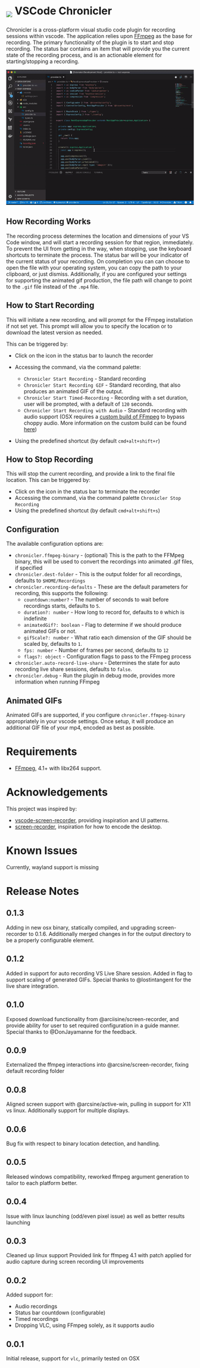<h1>
  <sub><img src="https://github.com/arciisine/vscode-chronicler/raw/master/images/logo.png" height="40"></sub>
  VSCode Chronicler
</h1>

Chronicler is a cross-platform visual studio code plugin for recording sessions within vscode. The application relies upon [FFmpeg](https://www.ffmpeg.org/) as the base for recording. The primary functionality of the plugin is to start and stop recording. The status bar contains an item that will provide you the current state of the recording process, and is an actionable element for starting/stopping a recording.

![Screen Capture in Action](./images/screencast-small.gif)

## How Recording Works
The recording process determines the location and dimensions of your VS Code window, and will start a recording session for that region, immediately.  To prevent the UI from getting in the way, when stopping, use the keyboard shortcuts to terminate the process. The status bar will be your indicator of the current status of your recording.  On completion you can can choose to open the file with your operating system, you can copy the path to your clipboard, or just dismiss.  Additionally, if you are configured your settings for supporting the animated gif production, the file path  will change to point to the `.gif` file instead of the `.mp4` file.

## How to Start Recording
This will initiate a new recording, and will prompt for the FFmpeg installation if not set yet. This prompt will allow you to specify the location or to download the latest version as needed.

This can be triggered by:
* Click on the icon in the status bar to launch the recorder
* Accessing the command, via the command palette:
   - `Chronicler Start Recording` - Standard recording
   - `Chronicler Start Recording GIF` - Standard recording, that also produces an animated GIF of the output.
   - `Chronicler Start Timed-Recording` - Recording with a set duration, user will be prompted, with a default of `120` seconds.
   - `Chronicler Start Recording with Audio` - Standard recording with audio support (OSX requires a [custom build of FFmpeg](https://github.com/arciisine/vscode-chronicler/binaries/osx/ffmpeg) to bypass choppy audio.  More information on the custom build can be found [here](https://trac.ffmpeg.org/ticket/4513))

* Using the predefined shortcut (by default `cmd+alt+shift+r`)

## How to Stop Recording 
This will stop the current recording, and provide a link to the final file location.  This can be triggered by:
* Click on the icon in the status bar to terminate the recorder
* Accessing the command, via the command palette `Chronicler Stop Recording`
* Using the predefined shortcut (by default `cmd+alt+shift+s`)

## Configuration
The available configuration options are:
* `chronicler.ffmpeg-binary` - (optional) This is the path to the FFMpeg binary, this will be used to convert the recordings into animated .gif files, if specified
* `chronicler.dest-folder` - This is the output folder for all recordings, defaults to `$HOME/Recordings`
* `chronicler.recording-defaults` - These are the default parameters for recording, this supports the following:
  * `countdown:number?` - The number of seconds to wait before recordings starts, defaults to `5`.
  * `duration?: number` - How long to record for, defaults to `0` which is indefinite
  * `animatedGif?: boolean` - Flag to determine if we should produce animated GIFs or not.
  * `gifScale?: number` - What ratio each dimension of the GIF should be scaled by, defaults to `1`. 
  * `fps: number` - Number of frames per second, defaults to `12`
  * `flags?: object` - Configuration flags to pass to the FFmpeg process 
* `chronicler.auto-record-live-share` - Determines the state for auto recording live share sessions, defaults to `false`.  
* `chronicler.debug` - Run the plugin in debug mode, provides more information when running FFmpeg

## Animated GIFs

Animated GIFs are supported, if you configure `chronicler.ffmpeg-binary` appropriately in your vscode settings.  Once setup, it will produce an additional GIF file of your mp4, encoded as best as possible.

# Requirements

* [FFmpeg](https://www.ffmpeg.org/download.html), 4.1+ with libx264 support.

# Acknowledgements

This project was inspired by:
* [vscode-screen-recorder](https://github.com/wk-j/vscode-screen-recorder), providing inspiration and UI patterns.
* [screen-recorder](https://github.com/131/screen-recorder), inspiration for how to encode the desktop.

# Known Issues

Currently, wayland support is missing

# Release Notes

## 0.1.3
Adding in new osx binary, statically compiled, and upgrading screen-recorder to 0.1.6. Additionally merged changes in for the output directory to be a properly configurable element.  

## 0.1.2
Added in support for auto recording VS Live Share session. Added in flag to support scaling of generated GIFs.  Special thanks to @lostintangent for the live share integration.

## 0.1.0
Exposed download functionality from @arciisine/screen-recorder, and provide ability for user to set required configuration in a guide manner.  Special thanks to @DonJayamanne for the feedback.

## 0.0.9
Externalized the ffmpeg interactions into @arcsine/screen-recorder, fixing default recording folder

## 0.0.8
Aligned screen support with @arcsine/active-win, pulling in support for X11 vs linux.  Additionally support for multiple displays.

## 0.0.6
Bug fix with respect to binary location detection, and handling.

## 0.0.5
Released windows compatibility, reworked ffmpeg argument generation to tailor to each platform better.

## 0.0.4
Issue with linux launching (odd/even pixel issue) as  well as better results launching

## 0.0.3
Cleaned up linux support
Provided link for ffmpeg 4.1 with patch applied for audio capture during screen recording
UI improvements

## 0.0.2
Added support for:
* Audio recordings
* Status bar countdown (configurable)
* Timed recordings
* Dropping VLC, using FFmpeg solely, as it supports audio

## 0.0.1
Initial release, support for `vlc`, primarily tested on OSX
